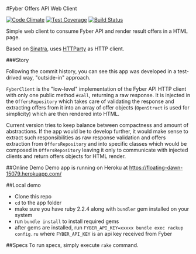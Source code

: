 #Fyber Offers API Web Client

[![Code Climate](https://codeclimate.com/github/vitaly-pushkar/250082e6a6b38f00435d69eee3c7df49/badges/gpa.svg)](https://codeclimate.com/github/vitaly-pushkar/250082e6a6b38f00435d69eee3c7df49)
[![Test Coverage](https://codeclimate.com/github/vitaly-pushkar/250082e6a6b38f00435d69eee3c7df49/badges/coverage.svg)](https://codeclimate.com/github/vitaly-pushkar/250082e6a6b38f00435d69eee3c7df49/coverage)
[![Build Status](https://travis-ci.org/vitaly-pushkar/250082e6a6b38f00435d69eee3c7df49.svg?branch=master)](https://travis-ci.org/vitaly-pushkar/250082e6a6b38f00435d69eee3c7df49)

Simple web client to consume Fyber API and render result offers in a HTML page.

Based on [Sinatra](https://github.com/sinatra/sinatra), uses [HTTParty](https://github.com/jnunemaker/httparty) as HTTP client.


###Story

Following the commit history, you can see this app was developed in a test-drived way, "outside-in" approach.

`FyberClient` is the "low-level" implementation of the Fyber API HTTP client with only one public method `#call`, returning a raw response.
It is injected in the `OffersRepository` which takes care of validating the response and extracting offers from it into an array of offer objects (`OpenStruct` is used for simplicity) which are then rendered into HTML.

Current version tries to keep balance between compactness and amount of abstractions.
If the app would be to develop further, it would make sense to extract such responsibilities as raw response validation and offers extraction from `OffersRepository` and into specific classes which would be composed in `OffersRepository` leaving it only to communicate with injected clients and return offers objects for HTML render.

##Online Demo
Demo app is running on Heroku at https://floating-dawn-15079.herokuapp.com/

##Local demo
- Clone this repo
- `cd` to the app folder
- make sure you have ruby 2.2.4 along with `bundler` gem installed on your system
- run `bundle install` to install required gems
- after gems are installed, run `FYBER_API_KEY=xxxxx bundle exec rackup config.ru` where `FYBER_API_KEY` is an api key received from Fyber

##Specs
To run specs, simply execute `rake` command.
